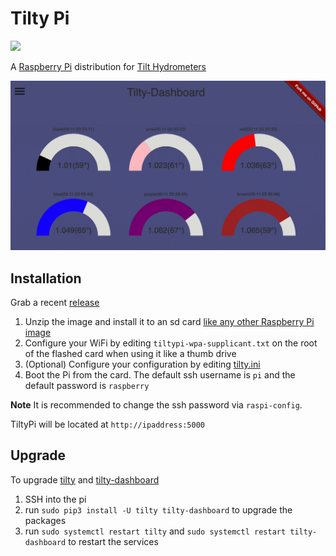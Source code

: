 Tilty Pi
========

![](https://cdn.zappy.app/c2f8dd61b5284808531a993217d4e239.png)

A [Raspberry Pi](http://www.raspberrypi.org/) distribution for [Tilt Hydrometers](https://tilthydrometer.com/)

![](https://raw.githubusercontent.com/myoung34/tilty-dashboard/master/images/dash.gif)

## Installation ##

Grab a recent [release](https://github.com/myoung34/tilty-pi/releases)

  1. Unzip the image and install it to an sd card [like any other Raspberry Pi image](https://www.raspberrypi.org/documentation/installation/installing-images/README.md>)
  1. Configure your WiFi by editing `tiltypi-wpa-supplicant.txt` on the root of the flashed card when using it like a thumb drive
  1. (Optional) Configure your configuration by editing [tilty.ini](https://github.com/myoung34/tilty-pi/blob/master/src/modules/tilty/filesystem/boot/tilty.ini)
  1. Boot the Pi from the card. The default ssh username is `pi` and the default password is `raspberry`

**Note** It is recommended to change the ssh password via `raspi-config`.
  
TiltyPi will be located at `http://ipaddress:5000`


## Upgrade ##

To upgrade [tilty](https://github.com/myoung34/tilty) and [tilty-dashboard](https://github.com/myoung34/tilty-dashboard)

  1. SSH into the pi
  1. run `sudo pip3 install -U tilty tilty-dashboard` to upgrade the packages
  1. run `sudo systemctl restart tilty` and `sudo systemctl restart tilty-dashboard` to restart the services
